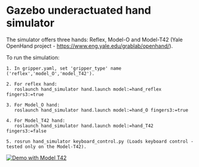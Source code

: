 # Gazebo underactuated hand simulator

The simulator offers three hands: Reflex, Model-O and Model-T42 (Yale OpenHand project - https://www.eng.yale.edu/grablab/openhand/). 
    
To run the simulation:

    1. In gripper.yaml, set 'gripper_type' name ('reflex','model_O','model_T42').
    
    2. For reflex hand:
       roslaunch hand_simulator hand.launch model:=hand_reflex fingers3:=true
       
    3. For Model_O hand:
       roslaunch hand_simulator hand.launch model:=hand_O fingers3:=true
       
    4. For Model_T42 hand:
       roslaunch hand_simulator hand.launch model:=hand_T42 fingers3:=false
        
    5. rosrun hand_simulator keyboard_control.py (Loads keyboard control - tested only on the Model-T42).
    


[![Demo with Model T42](https://img.youtube.com/vi/Mz0lp8VCFuk/0.jpg)](https://youtu.be/Mz0lp8VCFuk)
